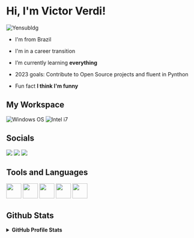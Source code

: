 <h1>Hi, I'm Victor Verdi!</h1>

![Yensubldg](https://readme-typing-svg.demolab.com?font=Fira+Code&weight=600&pause=1000&color=23E1FFD5&center=true&vCenter=true&width=435&lines=I'm+trying+to+be+a+Developer)

- I'm from Brazil
- I'm in a career transition
- I’m currently learning **everything**

- 2023 goals: Contribute to Open Source projects and fluent in Pynthon

- Fun fact **I think I'm funny**

## My Workspace

![Windows OS](https://camo.githubusercontent.com/41281b9a32f13ac5b9d41ed9bae12c0de662f948f9bf59fd19df354fe49af146/68747470733a2f2f696d672e736869656c64732e696f2f62616467652f57696e646f77732d3030373844363f7374796c653d666f722d7468652d6261646765266c6f676f3d77696e646f7773266c6f676f436f6c6f723d7768697465)
![Intel i7](https://camo.githubusercontent.com/171baaa1a9a5bfe0dc77a07fa122d7640030c956493aed97ec826070e342f0d5/68747470733a2f2f696d672e736869656c64732e696f2f62616467652f496e74656c2d436f72655f69352d2d313074682d3030373143353f7374796c653d666f722d7468652d6261646765266c6f676f3d696e74656c266c6f676f436f6c6f723d7768697465)

## Socials
<div>
<a href="https://www.instagram.com/victorverdii/" target="_blank"><img src="https://img.shields.io/badge/-Instagram-%23E4405F?style=for-the-badge&logo=instagram&logoColor=white" target="_blank"></a>
<a href = "mailto:victor.verdi.melo@gmail.com"><img src="https://img.shields.io/badge/Gmail-D14836?style=for-the-badge&logo=gmail&logoColor=white" target="_blank"></a>
<a href="https://www.linkedin.com/in/victorverdi/" target="_blank"><img src="https://img.shields.io/badge/-LinkedIn-%230077B5?style=for-the-badge&logo=linkedin&logoColor=white" target="_blank"></a>   
</div>

## Tools and Languages

<img src="https://cdn.jsdelivr.net/gh/devicons/devicon/icons/python/python-original.svg" width="40" height="40"/> <img src="https://cdn.jsdelivr.net/gh/devicons/devicon/icons/vscode/vscode-original.svg" width="40" height="40"/> <img src="https://cdn.jsdelivr.net/gh/devicons/devicon/icons/azure/azure-original.svg" width="40" height="40"/> <img src="https://cdn.jsdelivr.net/gh/devicons/devicon/icons/git/git-original.svg" width="40" height="40"/> <img src="https://cdn.jsdelivr.net/gh/devicons/devicon/icons/github/github-original.svg" width="40" height="40"/>
          
 ## Github Stats

<details> 
  <summary><b>GitHub Profile Stats</b></summary>
  <br/>
  <div>
<a href="https://github.com/verdiii">
<img height="180em" src="https://github-readme-stats.vercel.app/api/top-langs/?username=verdiii&layout=compact&langs_count=7&theme=dracula"/>
<img height="180em" src="https://github-readme-stats.vercel.app/api?username=verdiii&show_icons=true&theme=dracula&include_all_commits=true&count_private=true"/>
</div>
<br/>
